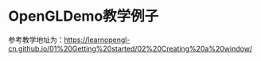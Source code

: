 # OpenGLDemo教学例子
参考教学地址为：https://learnopengl-cn.github.io/01%20Getting%20started/02%20Creating%20a%20window/
